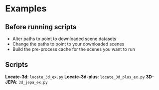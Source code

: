 # Examples

## Before running scripts

- Alter paths to point to downloaded scene datasets
- Change the paths to point to your downloaded scenes
- Build the pre-process cache for the scenes you want to run

## Scripts

**Locate-3d**: `locate_3d_ex.py`
**Locate-3d-plus**: `locate_3d_plus_ex.py`
**3D-JEPA**: `3d_jepa_ex.py`
